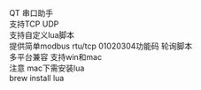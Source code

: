 QT 串口助手<br>
支持TCP UDP<br>
支持自定义lua脚本<br>
提供简单modbus rtu/tcp 01020304功能码 轮询脚本<br>
多平台兼容 支持win和mac<br>
注意 mac下需安装lua <br>
brew install lua <br>
